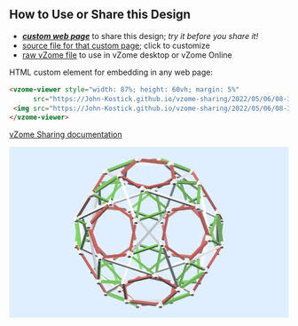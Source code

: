 
## How to Use or Share this Design

 - [***custom web page***][post] to share this design; *try it before you share it!*
 - [source file for that custom page][source]; click to customize
 - [raw vZome file][raw] to use in vZome desktop or vZome Online
 
 HTML custom element for embedding in any web page:
 ```html
<vzome-viewer style="width: 87%; height: 60vh; margin: 5%"
       src="https://John-Kostick.github.io/vzome-sharing/2022/05/06/08-35-49-Snub-dodeca-as-tensegrity/Snub-dodeca-as-tensegrity.vZome" >
  <img src="https://John-Kostick.github.io/vzome-sharing/2022/05/06/08-35-49-Snub-dodeca-as-tensegrity/Snub-dodeca-as-tensegrity.png" />
</vzome-viewer>
 ```

[vZome Sharing documentation](https://vzome.github.io/vzome/sharing.html#how-it-works)

![Image](<Snub-dodeca-as-tensegrity.png>)


[post]: <https://John-Kostick.github.io/vzome-sharing/2022/05/06/Snub-dodeca-as-tensegrity-08-35-49.html>
[source]: <https://github.com/John-Kostick/vzome-sharing/edit/main/_posts/2022-05-06-Snub-dodeca-as-tensegrity-08-35-49.md>
[raw]: <https://raw.githubusercontent.com/John-Kostick/vzome-sharing/main/2022/05/06/08-35-49-Snub-dodeca-as-tensegrity/Snub-dodeca-as-tensegrity.vZome>